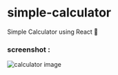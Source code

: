 # simple-calculator
Simple Calculator using React 🧮

### screenshot :
![calculator image](https://i.ibb.co/Xppq0sr/calc.png) 
